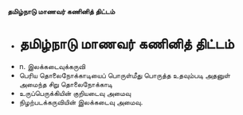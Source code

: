 **தமிழ்நாடு மாணவர் கணினித் திட்டம்**
- # தமிழ்நாடு மாணவர் கணினித் திட்டம்
- n. இலக்கடைவுக்கருவி
- பெரிய தொலைநோக்காடியைப் பொருள்மீது பொருத்த உதவும்படி அதனுள் அமைந்த சிறு தொலைநோக்காடி
- உருப்பெருக்கியின் குறியடைவு அமைவு
- நிழற்படக்கருவியின் இலக்கடைவு அமைவு.

